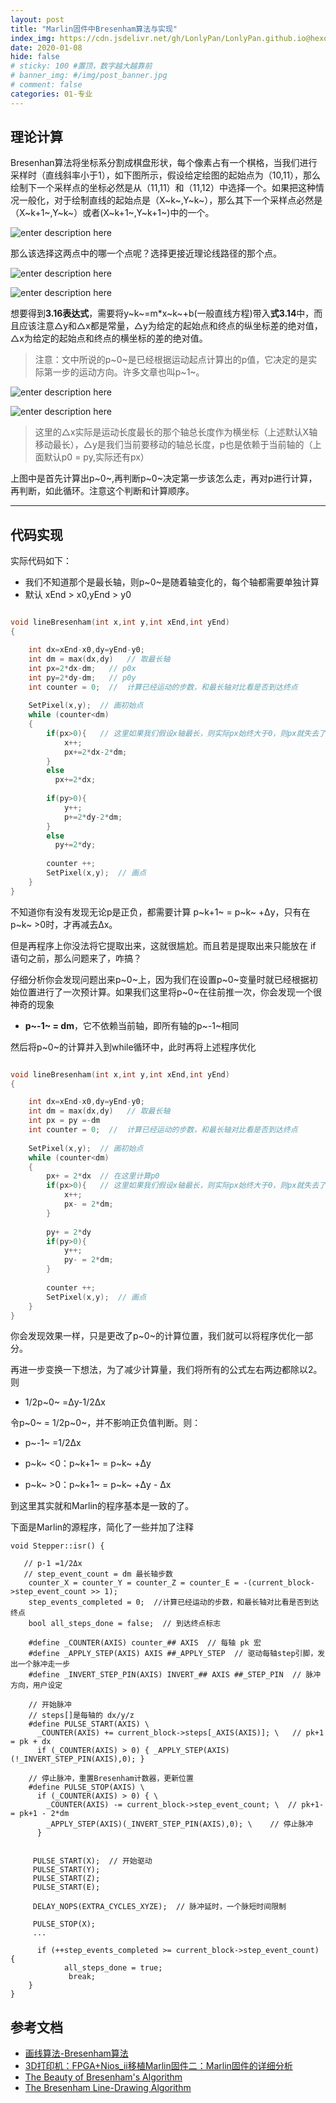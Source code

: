 ```yaml
---
layout: post
title: "Marlin固件中Bresenham算法与实现"
index_img: https://cdn.jsdelivr.net/gh/LonlyPan/LonlyPan.github.io@hexo_source/hexo_images/Marlin_使用自定义Serial1_2_3额外串口/Marlin-Logo-GitHub.png
date: 2020-01-08
hide: false
# sticky: 100 #置顶，数字越大越靠前
# banner_img: #/img/post_banner.jpg
# comment: false
categories: 01-专业
---
```


<!--more-->

## 理论计算

Bresenhan算法将坐标系分割成棋盘形状，每个像素占有一个棋格，当我们进行采样时（直线斜率小于1），如下图所示，假设给定绘图的起始点为（10,11），那么绘制下一个采样点的坐标必然是从（11,11）和（11,12）中选择一个。如果把这种情况一般化，对于绘制直线的起始点是（X~k~,Y~k~），那么其下一个采样点必然是（X~k+1~,Y~k~）或者(X~k+1~,Y~k+1~)中的一个。

![enter description here](https://cdn.jsdelivr.net/gh/LonlyPan/LonlyPan.github.io@hexo_source/hexo_images/Marlin固件中Bresenham算法与实现/1.png)

那么该选择这两点中的哪一个点呢？选择更接近理论线路径的那个点。

![enter description here](https://cdn.jsdelivr.net/gh/LonlyPan/LonlyPan.github.io@hexo_source/hexo_images/Marlin固件中Bresenham算法与实现/2.png)

![enter description here](https://cdn.jsdelivr.net/gh/LonlyPan/LonlyPan.github.io@hexo_source/hexo_images/Marlin固件中Bresenham算法与实现/3.png)

想要得到**3.16表达式**，需要将y~k~=m\*x~k~+b(一般直线方程)带入**式3.14**中，而且应该注意△y和△x都是常量，△y为给定的起始点和终点的纵坐标差的绝对值，△x为给定的起始点和终点的横坐标的差的绝对值。

>注意：文中所说的p~0~是已经根据运动起点计算出的p值，它决定的是实际第一步的运动方向。许多文章也叫p~1~。

![enter description here](https://cdn.jsdelivr.net/gh/LonlyPan/LonlyPan.github.io@hexo_source/hexo_images/Marlin固件中Bresenham算法与实现/4.png)

![enter description here](https://cdn.jsdelivr.net/gh/LonlyPan/LonlyPan.github.io@hexo_source/hexo_images/Marlin固件中Bresenham算法与实现/5.png)

>这里的△x实际是运动长度最长的那个轴总长度作为横坐标（上述默认X轴移动最长），△y是我们当前要移动的轴总长度，p也是依赖于当前轴的（上面默认p0 = py,实际还有px）

上图中是首先计算出p~0~,再判断p~0~决定第一步该怎么走，再对p进行计算，再判断，如此循环。注意这个判断和计算顺序。

___

## 代码实现

实际代码如下：
- 我们不知道那个是最长轴，则p~0~是随着轴变化的，每个轴都需要单独计算
- 默认 xEnd > x0,yEnd > y0

```c

void lineBresenham(int x,int y,int xEnd,int yEnd)
{

	int dx=xEnd-x0,dy=yEnd-y0;
    int dm = max(dx,dy)   // 取最长轴
	int px=2*dx-dm;   // p0x
    int py=2*dy-dm;   // p0y
	int counter = 0;  //  计算已经运动的步数，和最长轴对比看是否到达终点
    
	SetPixel(x,y);  // 画初始点
	while (counter<dm)
	{
		if(px>0){   // 这里如果我们假设x轴最长，则实际px始终大于0，则px就失去了意义
			x++;
			px+=2*dx-2*dm;
		}
        else
          px+=2*dx;	
          
        if(py>0){
			y++;
			p+=2*dy-2*dm;
		}
        else
          py+=2*dy;
          
        counter ++;
		SetPixel(x,y);  // 画点
	}
}

```

不知道你有没有发现无论p是正负，都需要计算 p~k+1~ = p~k~ +Δy，只有在p~k~ >0时，才再减去Δx。

但是再程序上你没法将它提取出来，这就很尴尬。而且若是提取出来只能放在 if 语句之前，那么问题来了，咋搞？

仔细分析你会发现问题出来p~0~上，因为我们在设置p~0~变量时就已经根据初始位置进行了一次预计算。如果我们这里将p~0~在往前推一次，你会发现一个很神奇的现象

- **p~-1~ = dm**，它不依赖当前轴，即所有轴的p~-1~相同

然后将p~0~的计算并入到while循环中，此时再将上述程序优化

```c

void lineBresenham(int x,int y,int xEnd,int yEnd)
{

	int dx=xEnd-x0,dy=yEnd-y0;
    int dm = max(dx,dy)   // 取最长轴
	int px = py =-dm
	int counter = 0;  //  计算已经运动的步数，和最长轴对比看是否到达终点
    
	SetPixel(x,y);  // 画初始点
	while (counter<dm)
	{
        px+ = 2*dx  // 在这里计算p0
		if(px>0){   // 这里如果我们假设x轴最长，则实际px始终大于0，则px就失去了意义
			x++;
			px- = 2*dm;
		}
        
        py+ = 2*dy
		if(py>0){
			y++;
			py- = 2*dm;
		}
      
        counter ++;
		SetPixel(x,y);  // 画点
	}
}

```

你会发现效果一样，只是更改了p~0~的计算位置，我们就可以将程序优化一部分。

再进一步变换一下想法，为了减少计算量，我们将所有的公式左右两边都除以2。则

- 1/2p~0~ =Δy-1/2Δx 

令p~0~ = 1/2p~0~，并不影响正负值判断。则：

- p~-1~ =1/2Δx 

- p~k~ <0：p~k+1~ = p~k~ +Δy
- p~k~ >0：p~k+1~ = p~k~ +Δy - Δx 

到这里其实就和Marlin的程序基本是一致的了。

下面是Marlin的源程序，简化了一些并加了注释

```
void Stepper::isr() {
   
   // p-1 =1/2Δx 
   // step_event_count = dm 最长轴步数
    counter_X = counter_Y = counter_Z = counter_E = -(current_block->step_event_count >> 1);
    step_events_completed = 0;  //计算已经运动的步数，和最长轴对比看是否到达终点
    bool all_steps_done = false;  // 到达终点标志
  
    #define _COUNTER(AXIS) counter_## AXIS  // 每轴 pk 宏
    #define _APPLY_STEP(AXIS) AXIS ##_APPLY_STEP  // 驱动每轴step引脚，发出一个脉冲走一步
    #define _INVERT_STEP_PIN(AXIS) INVERT_## AXIS ##_STEP_PIN  // 脉冲方向，用户设定
    
    // 开始脉冲
    // steps[]是每轴的 dx/y/z
    #define PULSE_START(AXIS) \
      _COUNTER(AXIS) += current_block->steps[_AXIS(AXIS)]; \   // pk+1 = pk + dx
      if (_COUNTER(AXIS) > 0) { _APPLY_STEP(AXIS)(!_INVERT_STEP_PIN(AXIS),0); }

    // 停止脉冲，重置Bresenham计数器，更新位置
    #define PULSE_STOP(AXIS) \
      if (_COUNTER(AXIS) > 0) { \
        _COUNTER(AXIS) -= current_block->step_event_count; \  // pk+1- = pk+1 - 2*dm
        _APPLY_STEP(AXIS)(_INVERT_STEP_PIN(AXIS),0); \    // 停止脉冲
      }
     
     
     PULSE_START(X);  // 开始驱动
     PULSE_START(Y);
     PULSE_START(Z);
     PULSE_START(E);
     
     DELAY_NOPS(EXTRA_CYCLES_XYZE);  // 脉冲延时，一个脉短时间限制
     
     PULSE_STOP(X);
     ...
      
      if (++step_events_completed >= current_block->step_event_count) {
            all_steps_done = true;
             break;
    }
}
```
## 参考文档

- [画线算法-Bresenham算法](https://blog.csdn.net/hyman_c/article/details/53432852)
- [3D打印机：FPGA+Nios_ii移植Marlin固件二：Marlin固件的详细分析](http://blog.sina.com.cn/s/blog_679933490102vv8z.html)
- [The Beauty of Bresenham's Algorithm](http://members.chello.at/easyfilter/bresenham.html)
- [The Bresenham Line-Drawing Algorithm](https://www.cs.helsinki.fi/group/goa/mallinnus/lines/bresenh.html)

